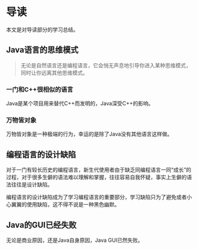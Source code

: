 # 导读

本文是对导读部分的学习总结。

## Java语言的思维模式

>无论是自然语言还是编程语言，它会悄无声息地引导你进入某种思维模式，同时让你远离其他思维模式。

### 一门和C++很相似的语言

Java是某个项目用来替代C++而发明的，Java深受C++的影响。

### 万物皆对象

万物皆对象是一种极端的行为，幸运的是除了Java没有其他语言这样做。

## 编程语言的设计缺陷

对于一门有较长历史的编程语言，新生代使用者由于缺乏同编程语言一同“成长”的过程，对于很多生僻的语法难以理解和掌握，往往容易自我怀疑，事实上生僻的语法往往是设计缺陷。

编程语言的设计缺陷成为了学习编程语言的重要部分，学习缺陷只为了避免或者小心翼翼的使用缺陷，这不得不说是一种黑色幽默。

## Java的GUI已经失败

无论是商业原因，还是Java自身原因，Java GUI已然失败。